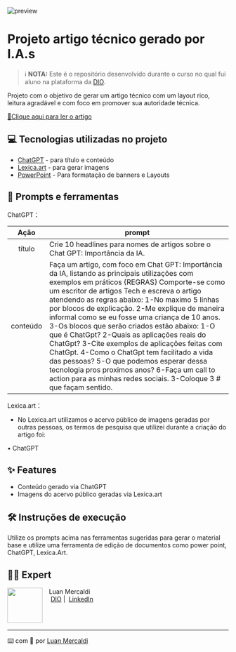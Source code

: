 ![preview](https://github.com/user-attachments/assets/2ea2fcb2-6fb8-4a94-b3ac-3074082dbe41)

# Projeto artigo técnico gerado por I.A.s


 > ℹ️ **NOTA:** Este é o repositório desenvolvido durante o curso no qual fui aluno na plataforma da [DIO](https://dio.me).


Projeto com o objetivo de gerar um artigo técnico com um layout rico, leitura agradável e com foco em promover sua autoridade técnica.

<a href="https://www.dio.me/articles/chat-gpt-a-inteligencia-artificial-que-esta-mudando-o-mundo" title="View PDF now"> 📕Clique aqui para ler o artigo</a>


## 💻 Tecnologias utilizadas no projeto


- [ChatGPT](https://chat.openai.com/) - para título e conteúdo
- [Lexica.art](https://lexica.art/) - para gerar imagens
- [PowerPoint](https://www.microsoft.com/en/microsoft-365/powerpoint) - Para formatação de banners e Layouts


## 📄 Prompts e ferramentas


ChatGPT：

|   Ação   | prompt                                                                                                                                                                                                                                                                         |
| :------: | ------------------------------------------------------------------------------------------------------------------------------------------------------------------------------------------------------------------------------------------------------------------------------ |
|  título  | Crie 10 headlines para nomes de artigos sobre o Chat GPT: Importância da IA.                                                                                                                                                                                                    |
| conteúdo | Faça um artigo, com foco em Chat GPT: Importância da IA, listando as principais utilizações com exemplos em práticos {REGRAS} Comporte-se como um escritor de artigos Tech e escreva o artigo atendendo as regras abaixo: 1-No maximo 5 linhas por blocos de explicação. 2-Me explique de maneira informal como se eu fosse uma criança de 10 anos. 3-Os blocos que serão criados estão abaixo: 1-O que é ChatGpt? 2-Quais as aplicações reais do ChatGpt? 3-Cite exemplos de aplicações feitas com ChatGpt. 4-Como o ChatGpt tem facilitado a vida das pessoas? 5-O que podemos esperar dessa tecnologia pros proximos anos? 6-Faça um call to action para as minhas redes sociais. 3-Coloque 3 # que façam sentido.|


Lexica.art：

- No Lexica.art utilizamos o acervo público de imagens geradas por outras pessoas, os termos de pesquisa que utilizei durante a criação do artigo foi:

• ChatGPT


## ✨ Features


- Conteúdo gerado via ChatGPT
- Imagens do acervo público geradas via Lexica.art


## 🛠️ Instruções de execução


Utilize os prompts acima nas ferramentas sugeridas para gerar o material base e utilize uma ferramenta de edição de documentos como power point, ChatGPT, Lexica.Art.


## 👨‍💻 Expert

<p>
    <img 
      align=left 
      margin=10 
      width=80 
      src="https://github.com/user-attachments/assets/445d5b33-1db7-4cb4-a54b-a11a691de257"
    />
    <p>&nbsp&nbsp&nbspLuan Mercaldi<br>
    &nbsp&nbsp&nbsp
    <a href="https://www.dio.me/users/luanwp">
    DIO</a>&nbsp;|&nbsp;
    <a href="https://www.linkedin.com/in/luan-mercaldi-88080890/">LinkedIn</a>
</p>
<br/><br/>
<p>

---

⌨️ com 💜 por [Luan Mercaldi](https://github.com/LuanMercaldi)
